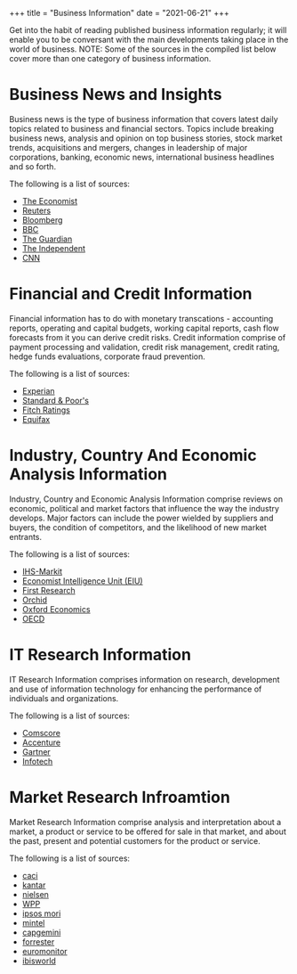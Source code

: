 +++
title = "Business Information"
date = "2021-06-21"
+++

Get into the habit of reading published business information regularly; it will enable you to be conversant with the main developments taking place in the world of business.
NOTE: Some of the sources in the compiled list below cover more than one category of business information.
<!--more-->
# Business News and Insights
Business news is the type of business information that covers latest daily topics related to business and financial sectors.
Topics include breaking business news, analysis and opinion on top business stories, stock market trends, acquisitions and mergers, changes in leadership of major corporations, banking, economic news, international business headlines and so forth.

The following is a list of sources:
- [The Economist](https://www.economist.com/business/)
- [Reuters](https://uk.reuters.com/business)
- [Bloomberg](http://www.bloomberg.com/)
- [BBC](http://www.bbc.co.uk/news/business/)
- [The Guardian](http://www.guardian.co.uk/business)
- [The Independent](http://www.independent.co.uk/news/business/news/)
- [CNN](https://edition.cnn.com/business)

# Financial and Credit Information
Financial information has to do with monetary transcations - accounting reports, operating and capital budgets, working capital reports, cash flow forecasts from it you can derive credit risks.
Credit information comprise of payment processing and validation, credit risk management, credit rating, hedge funds evaluations, corporate fraud prevention.

The following is a list of sources:
- [Experian](https://www.experian.com/business-services/business-services.html)
- [Standard & Poor's](https://www.standardandpoors.com/en_EU/web/guest/home)
- [Fitch Ratings](http://www.fitchratings.com/web/en/dynamic/about-us/about-us.jsp)
- [Equifax](https://www.equifax.co.uk/business/en_gb)

# Industry, Country And Economic Analysis Information
Industry, Country and Economic Analysis Information comprise reviews on economic, political and market factors that influence the way the industry develops. Major factors can include the power wielded by suppliers and buyers, the condition of competitors, and the likelihood of new market entrants.

The following is a list of sources:
- [IHS-Markit](http://www.ihs.com/)
- [Economist Intelligence Unit (EIU)](http://www.eiu.com/public/)
- [First Research](http://www.firstresearch.com/Industry-Profiles.aspx)
- [Orchid](http://www.orchidinfo.co.uk/industry-profiles/)
- [Oxford Economics](http://www.oxfordeconomics.com/)
- [OECD](http://www.oecd.org/home/0,3675,en_2649_201185_1_1_1_1_1,00.html/)

# IT Research Information
IT Research Information comprises information on research, development and use of information technology for enhancing the performance of individuals and organizations.

The following is a list of sources:
- [Comscore](http://www.comscore.com/)
- [Accenture](http://www.accenture.com/us-en/Pages/index.aspx)
- [Gartner](http://www.gartner.com/technology/home.jsp)
- [Infotech](http://www.infotech.com/)

# Market Research Infroamtion
Market Research Information comprise analysis and interpretation about a market, a product or service to be offered for sale in that market, and about the past, present and potential customers for the product or service.

The following is a list of sources:
- [caci](http://www.caci.co.uk/)
- [kantar](http://www.kantarworldpanel.com/#/Home)
- [nielsen](http://www.nielsen.com/uk/en/solutions.html)
- [WPP](http://www.wpp.com/wpp/marketing/marketresearch)
- [ipsos mori](http://www.ipsos-mori.com/)
- [mintel](http://www.mintel.com/)
- [capgemini](https://www.capgemini.com/gb-en/research/)
- [forrester](https://go.forrester.com/research/)
- [euromonitor](https://www.euromonitor.com/)
- [ibisworld](https://www.ibisworld.com/)